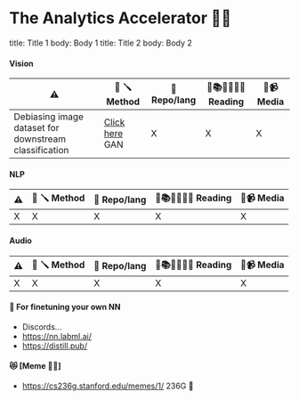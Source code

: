 # The Analytics Accelerator 🚀🦾

title: Title 1
body: Body 1
title: Title 2
body: Body 2


#### Vision
| ⚠️ | 🧮 🪛 Method | 🎁 Repo/lang | 📰📚👨‍🎓👩‍🎓 Reading | 📰📹 Media |
| ------------- | ------------- | ------------- | ------------- |  ------------- |
| Debiasing image dataset for downstream classification | [Click here](https://github.com/) GAN | X | X | X | X | 


#### NLP

| ⚠️ | 🧮 🪛 Method | 🎁 Repo/lang | 📰📚👨‍🎓👩‍🎓 Reading | 📰📹 Media |
| ------------- | ------------- | ------------- | ------------- |  ------------- |
| X | X | X | X | X | X | 


#### Audio
| ⚠️ | 🧮 🪛 Method | 🎁 Repo/lang | 📰📚👨‍🎓👩‍🎓 Reading | 📰📹 Media |
| ------------- | ------------- | ------------- | ------------- |  ------------- |
| X | X | X | X | X | X | 


#### 🔮 For finetuning your own NN 
- Discords... 
- https://nn.labml.ai/
- https://distill.pub/


#### 😻 [Meme 🔌🔌]
- https://cs236g.stanford.edu/memes/1/ 236G 🖖 

